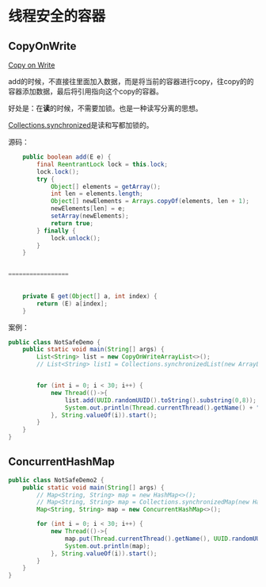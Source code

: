 # 线程安全的容器

## CopyOnWrite

[Copy on Write](http://ifeve.com/java-copy-on-write/)

add的时候，不直接往里面加入数据，而是将当前的容器进行copy，往copy的的容器添加数据，最后将引用指向这个copy的容器。

好处是：在**读**的时候，不需要加锁。也是一种读写分离的思想。

[Collections.synchronized](https://blog.csdn.net/weixin_38575051/article/details/94000044)是读和写都加锁的。

源码：

```java
    public boolean add(E e) {
        final ReentrantLock lock = this.lock;
        lock.lock();
        try {
            Object[] elements = getArray();
            int len = elements.length;
            Object[] newElements = Arrays.copyOf(elements, len + 1);
            newElements[len] = e;
            setArray(newElements);
            return true;
        } finally {
            lock.unlock();
        }
    }


=================
    
    
    private E get(Object[] a, int index) {
    	return (E) a[index];
    }
```



案例：

```java
public class NotSafeDemo {
    public static void main(String[] args) {
        List<String> list = new CopyOnWriteArrayList<>();
        // List<String> list1 = Collections.synchronizedList(new ArrayList<>());


        for (int i = 0; i < 30; i++) {
            new Thread(()->{
                list.add(UUID.randomUUID().toString().substring(0,8));
                System.out.println(Thread.currentThread().getName() + "-->" +list);
            }, String.valueOf(i)).start();
        }
    }
}
```



## ConcurrentHashMap

```java
public class NotSafeDemo2 {
    public static void main(String[] args) {
        // Map<String, String> map = new HashMap<>();
        // Map<String, String> map = Collections.synchronizedMap(new HashMap<>());
        Map<String, String> map = new ConcurrentHashMap<>();

        for (int i = 0; i < 30; i++) {
            new Thread(()->{
                map.put(Thread.currentThread().getName(), UUID.randomUUID().toString().substring(0,8));
                System.out.println(map);
            }, String.valueOf(i)).start();
        }
    }
}
```


